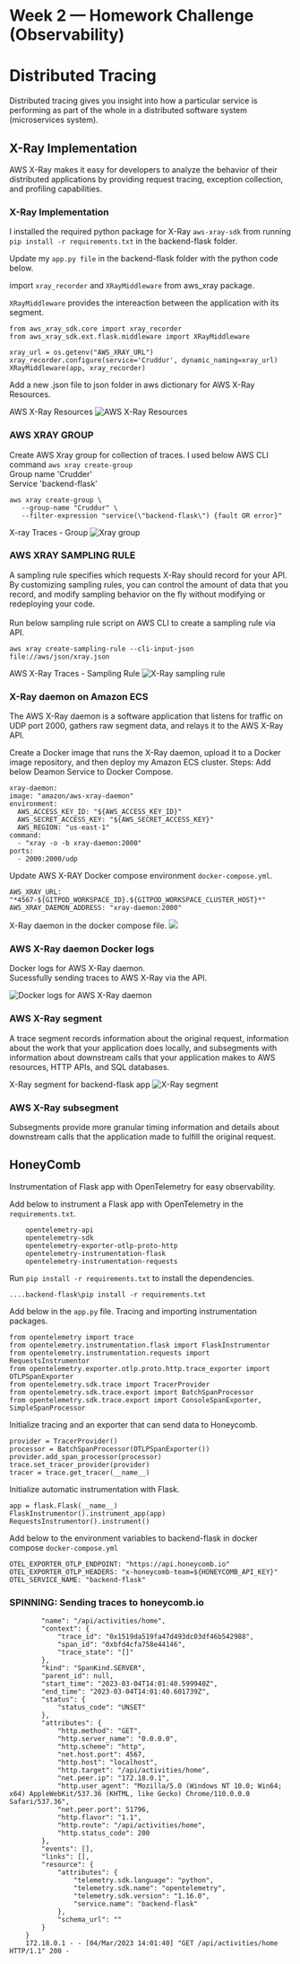# Week 2 — Homework Challenge (Observability)
# Distributed Tracing
Distributed tracing gives you insight into how a particular service is performing as part of the whole in a distributed software system (microservices system).<br>

## X-Ray Implementation

AWS X-Ray makes it easy for developers to analyze the behavior of their distributed applications by providing request tracing, exception collection, and profiling capabilities.

### X-Ray Implementation
I installed the required python package for X-Ray ``` aws-xray-sdk ``` from running 
``` pip install -r requirements.txt ``` in the backend-flask folder. <br>

Update my ``` app.py file ``` in the backend-flask folder with the python code below. <br>

import ```xray_recorder``` and ```XRayMiddleware``` from aws_xray package.

```XRayMiddleware``` provides the intereaction between the application with its segment.

    from aws_xray_sdk.core import xray_recorder
    from aws_xray_sdk.ext.flask.middleware import XRayMiddleware
   
    xray_url = os.getenv("AWS_XRAY_URL")
    xray_recorder.configure(service='Cruddur', dynamic_naming=xray_url)
    XRayMiddleware(app, xray_recorder)
    
Add a new .json file to json folder in aws dictionary for AWS X-Ray Resources.

AWS X-Ray Resources
![AWS X-Ray Resources](week_2_assets/xray_json.png) <br>

### AWS XRAY GROUP

Create AWS Xray group for collection of traces. I used below AWS CLI command ```aws xray create-group``` <br>
Group name 'Crudder' <br>
Service 'backend-flask' <br>

    aws xray create-group \
       --group-name "Cruddur" \
       --filter-expression "service(\"backend-flask\") {fault OR error}"

X-ray Traces - Group
![Xray group](week_2_assets/x-ray%20group.PNG)

### AWS XRAY SAMPLING RULE

A sampling rule specifies which requests X-Ray should record for your API. By customizing sampling rules, you can control the amount of data that you record, and modify sampling behavior on the fly without modifying or redeploying your code.<br>
<br>
Run below sampling rule script on AWS CLI to create a sampling rule via API.

    aws xray create-sampling-rule --cli-input-json file://aws/json/xray.json

AWS X-Ray Traces - Sampling Rule
![X-Ray sampling rule](week_2_assets/sampling%20rule.PNG)

### X-Ray daemon on Amazon ECS
The AWS X-Ray daemon is a software application that listens for traffic on UDP port 2000, gathers raw segment data, and relays it to the AWS X-Ray API.<br>

Create a Docker image that runs the X-Ray daemon, upload it to a Docker image repository, and then deploy my Amazon ECS cluster.
Steps:
Add below Deamon Service to Docker Compose.

    xray-daemon:
    image: "amazon/aws-xray-daemon"
    environment:
      AWS_ACCESS_KEY_ID: "${AWS_ACCESS_KEY_ID}"
      AWS_SECRET_ACCESS_KEY: "${AWS_SECRET_ACCESS_KEY}"
      AWS_REGION: "us-east-1"
    command:
      - "xray -o -b xray-daemon:2000"
    ports:
      - 2000:2000/udp
 
 Update AWS X-RAY Docker compose environment ```docker-compose.yml```.
 
    AWS_XRAY_URL: "*4567-${GITPOD_WORKSPACE_ID}.${GITPOD_WORKSPACE_CLUSTER_HOST}*"
    AWS_XRAY_DAEMON_ADDRESS: "xray-daemon:2000"

X-Ray daemon in the docker compose file.
![](week_2_assets/Xray-daemon.png)

### AWS X-Ray daemon Docker logs
Docker logs for AWS X-Ray daemon.<br>
Sucessfully sending traces to AWS X-Ray via the API.

![Docker logs for AWS X-Ray daemon ](week_2_assets/X-ray_logs.PNG)

### AWS X-Ray segment
A trace segment records information about the original request, information about the work that your application does locally, and subsegments with information about downstream calls that your application makes to AWS resources, HTTP APIs, and SQL databases.<br>

X-Ray segment for backend-flask app
![X-Ray segment](week_2_assets/X-ray-Segment%20details.PNG)

### AWS X-Ray subsegment
Subsegments provide more granular timing information and details about downstream calls that the application made to fulfill the original request.

## HoneyComb
Instrumentation of Flask app with OpenTelemetry for easy observability.

Add below to instrument a Flask app with OpenTelemetry in the ```requirements.txt```.

        opentelemetry-api
        opentelemetry-sdk
        opentelemetry-exporter-otlp-proto-http
        opentelemetry-instrumentation-flask
        opentelemetry-instrumentation-requests

Run ```pip install -r requirements.txt``` to install the dependencies.

    ....backend-flask\pip install -r requirements.txt

Add below in the ```app.py``` file.
Tracing and importing instrumentation packages.

    from opentelemetry import trace
    from opentelemetry.instrumentation.flask import FlaskInstrumentor
    from opentelemetry.instrumentation.requests import RequestsInstrumentor
    from opentelemetry.exporter.otlp.proto.http.trace_exporter import OTLPSpanExporter
    from opentelemetry.sdk.trace import TracerProvider
    from opentelemetry.sdk.trace.export import BatchSpanProcessor
    from opentelemetry.sdk.trace.export import ConsoleSpanExporter, SimpleSpanProcessor

Initialize tracing and an exporter that can send data to Honeycomb.

    provider = TracerProvider()
    processor = BatchSpanProcessor(OTLPSpanExporter())
    provider.add_span_processor(processor)
    trace.set_tracer_provider(provider)
    tracer = trace.get_tracer(__name__)

Initialize automatic instrumentation with Flask.

    app = flask.Flask(__name__)
    FlaskInstrumentor().instrument_app(app)
    RequestsInstrumentor().instrument()

Add below to the environment variables to backend-flask in docker compose ```docker-compose.yml```

    OTEL_EXPORTER_OTLP_ENDPOINT: "https://api.honeycomb.io"
    OTEL_EXPORTER_OTLP_HEADERS: "x-honeycomb-team=${HONEYCOMB_API_KEY}"
    OTEL_SERVICE_NAME: "backend-flask"
  
  ### SPINNING: Sending traces to honeycomb.io

            "name": "/api/activities/home",
            "context": {
                "trace_id": "0x1519da519fa47d493dc03df46b542988",
                "span_id": "0xbfd4cfa758e44146",
                "trace_state": "[]"
            },
            "kind": "SpanKind.SERVER",
            "parent_id": null,
            "start_time": "2023-03-04T14:01:40.599940Z",
            "end_time": "2023-03-04T14:01:40.601739Z",
            "status": {
                "status_code": "UNSET"
            },
            "attributes": {
                "http.method": "GET",
                "http.server_name": "0.0.0.0",
                "http.scheme": "http",
                "net.host.port": 4567,
                "http.host": "localhost",
                "http.target": "/api/activities/home",
                "net.peer.ip": "172.18.0.1",
                "http.user_agent": "Mozilla/5.0 (Windows NT 10.0; Win64; x64) AppleWebKit/537.36 (KHTML, like Gecko) Chrome/110.0.0.0 Safari/537.36",
                "net.peer.port": 51796,
                "http.flavor": "1.1",
                "http.route": "/api/activities/home",
                "http.status_code": 200
            },
            "events": [],
            "links": [],
            "resource": {
                "attributes": {
                    "telemetry.sdk.language": "python",
                    "telemetry.sdk.name": "opentelemetry",
                    "telemetry.sdk.version": "1.16.0",
                    "service.name": "backend-flask"
                },
                "schema_url": ""
            }
        }
        172.18.0.1 - - [04/Mar/2023 14:01:40] "GET /api/activities/home HTTP/1.1" 200 -

